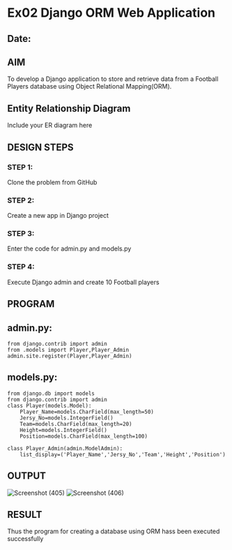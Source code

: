 # Ex02 Django ORM Web Application
## Date: 

## AIM
To develop a Django application to store and retrieve data from a Football Players database using Object Relational Mapping(ORM).

## Entity Relationship Diagram

Include your ER diagram here

## DESIGN STEPS

### STEP 1:
Clone the problem from GitHub

### STEP 2:
Create a new app in Django project

### STEP 3:
Enter the code for admin.py and models.py


### STEP 4:
Execute Django admin and create 10 Football players

## PROGRAM

## admin.py:
```
from django.contrib import admin
from .models import Player,Player_Admin
admin.site.register(Player,Player_Admin)
```

## models.py:
```
from django.db import models
from django.contrib import admin
class Player(models.Model):
    Player_Name=models.CharField(max_length=50)
    Jersy_No=models.IntegerField()
    Team=models.CharField(max_length=20)
    Height=models.IntegerField()
    Position=models.CharField(max_length=100)

class Player_Admin(admin.ModelAdmin):
    list_display=('Player_Name','Jersy_No','Team','Height','Position')
```

## OUTPUT
![Screenshot (405)](https://github.com/ashmistalin/ORM/assets/103128410/65ee369c-199d-482b-a790-a964e8aaedf1)
![Screenshot (406)](https://github.com/ashmistalin/ORM/assets/103128410/5cb5b895-bea1-43df-9b99-8c001077d616)


## RESULT
Thus the program for creating a database using ORM hass been executed successfully
